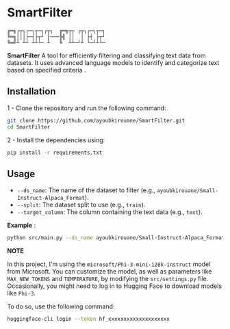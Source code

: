 # SmartFilter


```
╔═╗┌┬┐┌─┐┬─┐┌┬┐  ╔═╗┬┬ ┌┬┐┌─┐┬─┐
╚═╗│││├─┤├┬┘ │───╠╣ ││  │ ├┤ ├┬┘
╚═╝┴ ┴┴ ┴┴└─ ┴   ╚  ┴┴─┘┴ └─┘┴└─
```                                                                                       
**SmartFilter** A tool for efficiently filtering and classifying text data from datasets. It uses advanced language models to identify and categorize text based on specified criteria .

## Installation

1 - Clone the repository and run the following command:

```bash
git clone https://github.com/ayoubkirouane/SmartFilter.git
cd SmartFilter
```

2 - Install the dependencies using:

```bash
pip install -r requirements.txt
```

## Usage

- `--ds_name`: The name of the dataset to filter (e.g., `ayoubkirouane/Small-Instruct-Alpaca_Format`).
- `--split`: The dataset split to use (e.g., `train`).
- `--target_column`: The column containing the text data (e.g., `text`).


**Example** : 

```bash
python src/main.py --ds_name ayoubkirouane/Small-Instruct-Alpaca_Format --split train --target_column text
```

**NOTE** 

In this project, I'm using the `microsoft/Phi-3-mini-128k-instruct` model from Microsoft. You can customize the model, as well as parameters like `MAX_NEW_TOKENS` and `TEMPERATURE`, by modifying the `src/settings.py` file. Occasionally, you might need to log in to Hugging Face to download models like `Phi-3`. 

To do so, use the following command:

```sh
huggingface-cli login --token hf_xxxxxxxxxxxxxxxxxxxx
```

